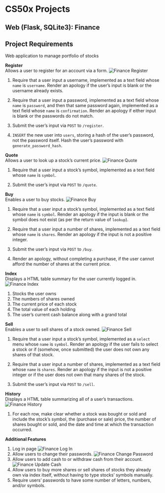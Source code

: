 # CS50x Projects
## Web (Flask, SQLite3): Finance


## Project Requirements
Web application to manage portfolio of stocks


**Register**\
Allows a user to register for an account via a form.
  ![Finance Register](README/Finance%20Register.png)
1. Require that a user input a username, implemented as a text field whose ```name``` is ```username```. Render an apology if the user’s input is blank or the username already exists.

2. Require that a user input a password, implemented as a text field whose ```name``` is ```password```, and then that same password again, implemented as a text field whose ```name``` is ```confirmation```. Render an apology if either input is blank or the passwords do not match.

3. Submit the user’s input via ```POST``` to ```/register```.
   
4. ```INSERT``` the new user into ```users```, storing a hash of the user’s password, not the password itself. Hash the user’s password with ```generate_password_hash```.
   
**Quote**\
Allows a user to look up a stock’s current price.
  ![Finance Quote](README/Finance%20Quote.png)
1. Require that a user input a stock’s symbol, implemented as a text field whose ```name``` is ```symbol```.

2. Submit the user’s input via ```POST``` to ```/quote```.

**Buy**\
  Enables a user to buy stocks.
  ![Finance Buy](README/Finance%20Buy.png)
1. Require that a user input a stock’s symbol, implemented as a text field whose ```name``` is ```symbol```. Render an apology if the input is blank or the symbol does not exist (as per the return value of ``lookup``).

2. Require that a user input a number of shares, implemented as a text field whose ```name``` is ```shares```. Render an apology if the input is not a positive integer.

3. Submit the user’s input via ```POST``` to ```/buy```.
4. Render an apology, without completing a purchase, if the user cannot afford the number of shares at the current price.

**Index**\
  Displays a HTML table summary for the user currently logged in.
  ![Finance Index](README/Finance%20Portfolio.png)
1. Stocks the user owns 
2. The numbers of shares owned
3. The current price of each stock
4. The total value of each holding
5. The user’s current cash balance along with a grand total

**Sell**\
  Enables a user to sell shares of a stock owned.
  ![Finance Sell](README/Finance%20Sell.png)
1. Require that a user input a stock’s symbol, implemented as a ```select``` menu whose ```name``` is ```symbol```. Render an apology if the user fails to select a stock or if (somehow, once submitted) the user does not own any shares of that stock.

2. Require that a user input a number of shares, implemented as a text field whose ```name``` is ```shares```. Render an apology if the input is not a positive integer or if the user does not own that many shares of the stock.

3. Submit the user’s input via ```POST``` to ```/sell```.

**History**\
  Displays a HTML table summarizing all of a user’s transactions.
  ![Finance History](README/Finance%20History.png)
1. For each row, make clear whether a stock was bought or sold and include the stock’s symbol, the (purchase or sale) price, the number of shares bought or sold, and the date and time at which the transaction occurred.
   
**Additional Features**
1. Log in page
    ![Finance Log In](README/Finance%20Log%20In.png)
2. Allow users to change their passwords.
    ![Finance Change Password](README/Finance%20Change%20Password.png)
3. Allow users to add cash to or withdraw cash from their account.
    ![Finance Update Cash](README/Finance%20Update%20Cash.png)
4. Allow users to buy more shares or sell shares of stocks they already own via index itself, without having to type stocks’ symbols manually.
5. Require users’ passwords to have some number of letters, numbers, and/or symbols.
   


